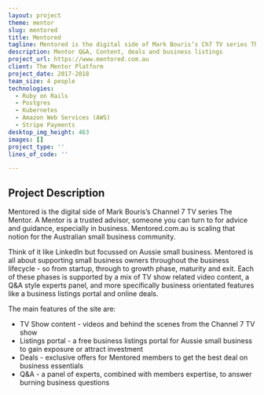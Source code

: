 ```yaml
---
layout: project
theme: mentor
slug: mentored
title: Mentored
tagline: Mentored is the digital side of Mark Bouris’s Ch7 TV series The Mentor.
description: Mentor Q&A, Content, deals and business listings
project_url: https://www.mentored.com.au
client: The Mentor Platform
project_date: 2017-2018
team_size: 4 people
technologies:
  - Ruby on Rails
  - Postgres
  - Kubernetes
  - Amazon Web Services (AWS)
  - Stripe Payments
desktop_img_height: 463
images: []
project_type: ''
lines_of_code: ''

---
```


<h2 class="h4">Project Description</h2>

Mentored is the digital side of Mark Bouris’s Channel 7 TV series The Mentor. A Mentor is a trusted advisor, someone you can turn to for advice and guidance, especially in business. Mentored.com.au is scaling that notion for the Australian small business community.

Think of it like LinkedIn but focussed on Aussie small business. Mentored is all about supporting small business owners throughout the business lifecycle - so from startup, through to growth phase, maturity and exit. Each of these phases is supported by a mix of TV show related video content, a Q&A style experts panel, and more specifically business orientated features like a business listings portal and online deals.

The main features of the site are:

- TV Show content - videos and behind the scenes from the Channel 7 TV show
- Listings portal - a free business listings portal for Aussie small business to gain exposure or attract investment
- Deals - exclusive offers for Mentored members to get the best deal on business essentials
- Q&A - a panel of experts, combined with members expertise, to answer burning business questions
